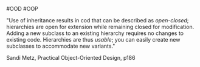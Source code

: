 #OOD #OOP

"Use of inheritance results in cod that can be described as _open-closed_; hierarchies are open for extension while remaining closed for modification. Adding a new subclass to an existing hierarchy requires no changes to existing code. Hierarchies are thus _usable_; you can easily create new subclasses to accommodate new variants."

Sandi Metz, Practical Object-Oriented Design, p186